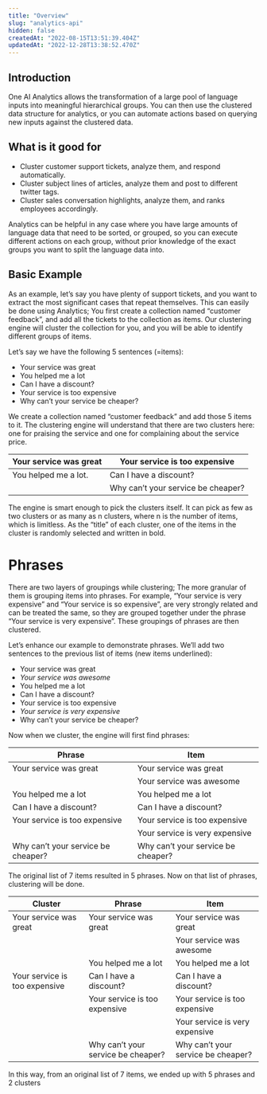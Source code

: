 ```yaml
---
title: "Overview"
slug: "analytics-api"
hidden: false
createdAt: "2022-08-15T13:51:39.404Z"
updatedAt: "2022-12-28T13:38:52.470Z"
---
```

## Introduction

One AI Analytics allows the transformation of a large pool of language inputs into meaningful hierarchical groups. You can then use the clustered data structure for analytics, or you can automate actions based on querying new inputs against the clustered data.

## What is it good for

- Cluster customer support tickets, analyze them, and respond automatically.
- Cluster subject lines of articles, analyze them and post to different twitter tags.
- Cluster sales conversation highlights, analyze them, and ranks employees accordingly.

Analytics can be helpful in any case where you have large amounts of language data that need to be sorted, or grouped, so you can execute different actions on each group, without prior knowledge of the exact groups you want to split the language data into. 

## Basic Example

As an example, let’s say you have plenty of support tickets, and you want to extract the most significant cases that repeat themselves. This can easily be done using Analytics; You first create a collection named “customer feedback”, and add all the tickets to the collection as items. Our clustering engine will cluster the collection for you, and you will be able to identify different groups of items.

Let’s say we have the following 5 sentences (=items):

- Your service was great
- You helped me a lot
- Can I have a discount?
- Your service is too expensive
- Why can’t your service be cheaper?

We create a collection named “customer feedback” and add those 5 items to it. The clustering engine will understand that there are two clusters here: one for praising the service and one for complaining about the service price.

| Your service was great | Your service is too expensive      |
| ---------------------- | ---------------------------------- |
| You helped me a lot.   | Can I have a discount?             |
|                        | Why can’t your service be cheaper? |

The engine is smart enough to pick the clusters itself. It can pick as few as two clusters or as many as n clusters, where n is the number of items, which is limitless. As the “title” of each cluster, one of the items in the cluster is randomly selected and written in bold.

# Phrases

There are two layers of groupings while clustering; The more granular of them is grouping items into phrases. For example, “Your service is very expensive” and “Your service is so expensive”, are very strongly related and can be treated the same, so they are grouped together under the phrase “Your service is very expensive”. These groupings of phrases are then clustered.

Let’s enhance our example to demonstrate phrases. We’ll add two sentences to the previous list of items (new items underlined):

- Your service was great
- _Your service was awesome_
- You helped me a lot
- Can I have a discount?
- Your service is too expensive
- _Your service is very expensive_
- Why can’t your service be cheaper?

Now when we cluster, the engine will first find phrases:

| Phrase                             | Item                               |
| ---------------------------------- | ---------------------------------- |
| Your service was great             | Your service was great             |
|                                    | Your service was awesome           |
| You helped me a lot                | You helped me a lot                |
| Can I have a discount?             | Can I have a discount?             |
| Your service is too expensive      | Your service is too expensive      |
|                                    | Your service is very expensive     |
| Why can’t your service be cheaper? | Why can’t your service be cheaper? |

The original list of 7 items resulted in 5 phrases. Now on that list of phrases, clustering will be done.

| Cluster                       | Phrase                             | Item                               |
| ----------------------------- | ---------------------------------- | ---------------------------------- |
| Your service was great        | Your service was great             | Your service was great             |
|                               |                                    | Your service was awesome           |
|                               | You helped me a lot                | You helped me a lot                |
| Your service is too expensive | Can I have a discount?             | Can I have a discount?             |
|                               | Your service is too expensive      | Your service is too expensive      |
|                               |                                    | Your service is very expensive     |
|                               | Why can’t your service be cheaper? | Why can’t your service be cheaper? |

In this way, from an original list of 7 items, we ended up with 5 phrases and 2 clusters